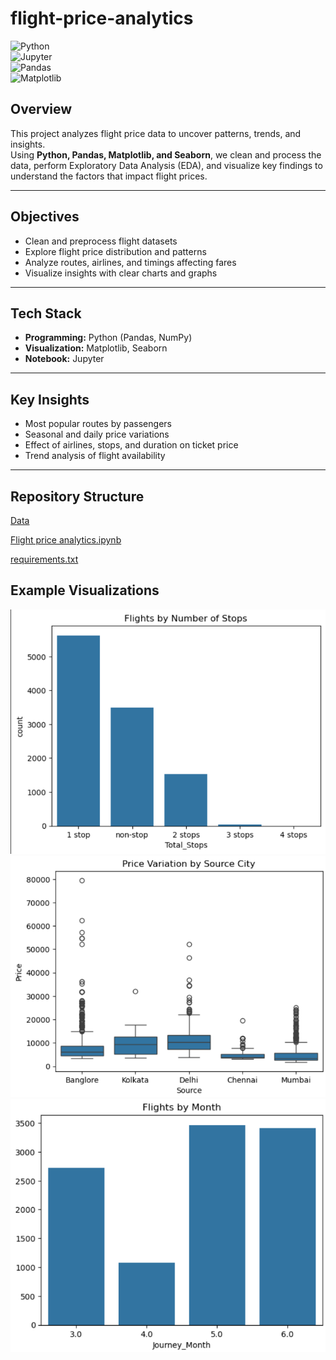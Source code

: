 # flight-price-analytics
![Python](https://img.shields.io/badge/Python-3.8%2B-blue)  
![Jupyter](https://img.shields.io/badge/Jupyter-Notebook-orange)  
![Pandas](https://img.shields.io/badge/Pandas-Data%20Analysis-yellowgreen)  
![Matplotlib](https://img.shields.io/badge/Matplotlib-Visualization-red)  


## Overview
This project analyzes flight price data to uncover patterns, trends, and insights.  
Using **Python, Pandas, Matplotlib, and Seaborn**, we clean and process the data, perform Exploratory Data Analysis (EDA), and visualize key findings to understand the factors that impact flight prices.

---

## Objectives
- Clean and preprocess flight datasets  
- Explore flight price distribution and patterns  
- Analyze routes, airlines, and timings affecting fares  
- Visualize insights with clear charts and graphs  

---

## Tech Stack
- **Programming:** Python (Pandas, NumPy)  
- **Visualization:** Matplotlib, Seaborn  
- **Notebook:** Jupyter  

---

## Key Insights
- Most popular routes by passengers  
- Seasonal and daily price variations  
- Effect of airlines, stops, and duration on ticket price  
- Trend analysis of flight availability  

---

##  Repository Structure
[Data](https://github.com/alok-insights-ai/flight-price-analytics/blob/main/Data_Train.xlsx)

[Flight price analytics.ipynb](https://github.com/alok-insights-ai/flight-price-analytics/blob/main/Flight%20price%20analytics%20.ipynb)

[requirements.txt](https://github.com/alok-insights-ai/flight-price-analytics/blob/main/requirements.txt)

## Example Visualizations
![image alt](https://github.com/alok-insights-ai/flight-price-analytics/blob/main/Screenshot%202025-09-02%20213414.png?raw=true)
![image alt](https://github.com/alok-insights-ai/flight-price-analytics/blob/main/Screenshot%202025-09-02%20213432.png?raw=true)
![image alt](https://github.com/alok-insights-ai/flight-price-analytics/blob/main/Screenshot%202025-09-02%20213450.png?raw=true)


